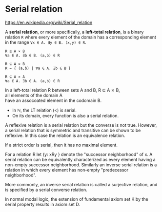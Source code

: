 # Serial relation

https://en.wikipedia.org/wiki/Serial_relation

A **serial relation**, or more specifically, a **left-total relation**, is a binary relation `R` where every element of the domain has a corresponding element in the range `∀x ∈ A. ∃y ∈ B. (x,y) ∈ R`.

```
R ⊆ A ⨯ B
∀a ∈ A. ∃b ∈ B. (a,b) ∈ R

R ⊆ A ⨯ B
R = { (a,b) | ∀a ∈ A. ∃b ∈ B }

R ⊆ A ⨯ A
∀a ∈ A. ∃b ∈ A. (a,b) ∈ R
```

In a left-total relation R between sets A and B, R ⊆ A ⨯ B,    
all elements of the domain A   
have an assocoated element in the codomain B.

* In ℕ, the LT relation (<) is serial.
* On its domain, every function is also a serial relation.

A reflexive relation is a serial relation but the converse is not true. However, a serial relation that is symmetric and transitive can be shown to be reflexive. In this case the relation is an equivalence relation.

If a strict order is serial, then it has no maximal element.

For a relation R let {y: xRy } denote the "successor neighborhood" of x. A serial relation can be equivalently characterized as every element having a non-empty successor neighborhood. Similarly an inverse serial relation is a relation in which every element has non-empty "predecessor neighborhood".

More commonly, an inverse serial relation is called a surjective relation, and is specified by a serial converse relation.

In normal modal logic, the extension of fundamental axiom set K by the serial property results in axiom set D.

